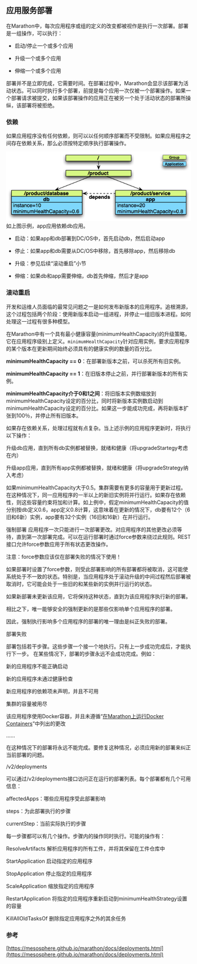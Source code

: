 ## 应用服务部署

在Marathon中，每次应用程序或组的定义的改变都被视作是执行一次部署。部署是一组操作，可以执行：

* 启动/停止一个或多个应用

* 升级一个或多个应用

* 伸缩一个或多个应用


部署并不是立即完成，它需要时间。在部署过程中，Marathon会显示该部署为活动状态。可以同时执行多个部署，前提是每个应用一次仅被一个部署操作。如果一个部署请求被提交，如果该部署操作的应用正在被另一个处于活动状态的部署所操纵，该部署将被拒绝。

### 依赖

如果应用程序没有任何依赖，则可以以任何顺序部署而不受限制。如果应用程序之间存在依赖关系，那么必须按特定顺序执行部署操作。

![](/assets/dcos-marathon-app-dependency.png)
如上图示例，app应用依赖db应用。

* 启动：如果app和db部署到DC/OS中，首先启动db，然后启动app

* 停止：如果app和db需要从DC/OS中移除，首先移除app，然后移除db

* 升级：参见后续“滚动重启”小节

* 伸缩：如果db和app需要伸缩，db首先伸缩，然后才是app


### 滚动重启

开发和运维人员面临的最常见问题之一是如何发布新版本的应用程序。追根溯源，这个过程包括两个阶段：使用新版本启动一组进程，并停止一组旧版本进程。如何处理这一过程有很多种模型。

在Marathon中有一个具有最小健康容量(minimumHealthCapacity)的升级策略，它在应用程序级别上定义。`minimumHealthCapacity`针对应用实例，要求应用程序的某个版本在更新期间始终必须具有的健康实例的数量的百分比。

**minimumHealthCapacity == 0**：在部署新版本之前，可以杀死所有旧实例。

**minimumHealthCapacity == 1**：在旧版本停止之前，并行部署新版本的所有实例。

**minimumHealthCapacity介于0和1之间**：将旧版本实例数缩放到minimumHealthCapacity设定的百分比，同时将新版本实例数启动到minimumHealthCapacity设定的百分比。如果这一步能成功完成，再将新版本扩张到100％，并停止所有旧版本。

如果存在依赖关系，处理过程就有点复杂。当上述示例的应用程序更新时，将执行以下操作：

升级db应用，直到所有db实例都被替换，就绪和健康（将upgradeStartegy考虑在内）

升级app应用，直到所有app实例都被替换，就绪和健康（将upgradeStrategy纳入考虑）

如果minimumHealthCapacity大于0.5。集群需要有更多的容量用于更新过程。在这种情况下，同一应用程序的一半以上的新旧实例将并行运行。如果存在依赖性，则这些容量约束将加和计算。如上例中，假定minimumHealthCapacity的值分别按db定义0.6，app定义0.8计算，这意味着在更新的情况下，db要有12个（6旧和6新）实例，app要有32个实例（16旧和16新）在并行运行。

强制部署
应用程序一次只能进行一次部署更改。对应用程序的其他更改必须等待，直到第一次部署完成。可以在运行部署时通过force参数来绕过此规则。REST接口允许force参数应用于所有状态更改操作。

注意：force参数应该仅在部署失败的情况下使用！

如果部署时设置了force参数，则受此部署影响的所有部署都将被取消，这可能使系统处于不一致的状态。特别是，当应用程序处于滚动升级的中间过程然后部署被取消时，它可能会处于一些旧的和某些新的实例并行运行的状态。

如果新部署未更新该应用，它将保持这种状态，直到为该应用程序执行新的部署。

相比之下，唯一能够安全的强制更新的是那些仅影响单个应用程序的部署。

因此，强制执行影响多个应用程序的部署的唯一理由是纠正失败的部署。

部署失败

部署包括若干步骤。这些步骤一个接一个地执行。只有上一步成功完成后，才能执行下一步。
在某些情况下，部署的步骤永远不会成功完成。例如：

新的应用程序不能正确启动

新的应用程序未通过健康检查

新应用程序的依赖项未声明，并且不可用

集群的容量被用尽

该应用程序使用Docker容器，并且未遵循“[在Marathon上运行Docker Containers](https://mesosphere.github.io/marathon/docs/native-docker.html)”中列出的更改

......

在这种情况下的部署将永远不能完成。要修复这种情况，必须应用新的部署来纠正当前部署的问题。

/v2/deployments

可以通过/v2/deployments接口访问正在运行的部署列表。每个部署都有几个可用信息：

affectedApps：哪些应用程序受此部署影响

steps：为此部署执行的步骤

currentStep：当前实际执行的步骤

每一步骤都可以有几个操作。步骤内的操作同时执行。可能的操作有：

ResolveArtifacts 解析应用程序的所有工件，并将其保留在工件仓库中

StartApplication 启动指定的应用程序

StopApplication 停止指定的应用程序

ScaleApplication 缩放指定的应用程序

RestartApplication 将指定的应用程序重新启动到minimumHealthStrategy设置的容量

KillAllOldTasksOf 删除指定应用程序之外的其余任务

### 参考

[https://mesosphere.github.io/marathon/docs/deployments.html](https://mesosphere.github.io/marathon/docs/deployments.html)

